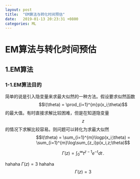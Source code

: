 ```yaml
---
layout: post
title:  "EM算法与转化时间预估"
date:   2019-01-13 20:23:31 +0800
categories: ML
---
```


# EM算法与转化时间预估
## 1.EM算法
### 1-1.EM算法目的
简单的说是引入隐变量来求最大似然的一种方法。假设要求似然函数$$l(\theta) = \prod_{i=1}^{m}p(x_i;\theta)$$的最大值。有时直接求解比较困难，但是在知道隐变量$$z$$的情况下求解比较容易。则问题可以转化为求最大似然$$l(\theta) = \sum_{i=1}^{m}\logp(x_i;\theta) = \sum_{i=1}^{m}\log\sum_{z_i}p(x_i,z;\theta)$$

$$
\Gamma(z) = \int_0^\infty t^{z-1}e^{-t}dt\,.
$$


hahaha $\Gamma(z) = 3$
hahaha $$\Gamma(z) = 3$$

